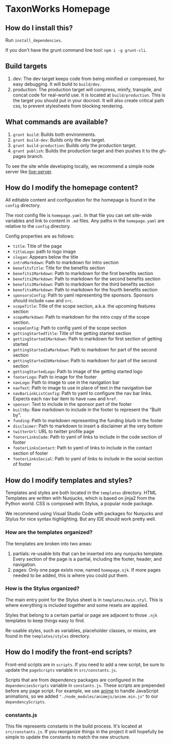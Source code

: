 # TaxonWorks Homepage

## How do I install this?
Run `install_dependencies`.

If you don't have the grunt command line tool:
`npm i -g grunt-cli`.

## Build targets

1. dev: The dev target keeps code from being minified or compressed, for easy debugging. It will build to `build/dev`.
1. production: The production target will compress, minify, transpile, and concat code for real-world use. It is located at `build/production`. This is the target you should put in your docroot. It will also create critical path css, to prevent stylesheets from blocking rendering.

## What commands are available?
1. `grunt build`: Builds both environments.
1. `grunt build-dev`: Builds only the dev target.
1. `grunt build-production`: Builds only the production target.
1. `grunt publish`: Builds the production target and then pushes it to the gh-pages branch.

To see the site while developing locally, we recommend a simple node server like [live-server](https://www.npmjs.com/package/live-server).

## How do I modify the homepage content?

All editable content and configuration for the homepage is found in the `config` directory.

The root config file is `homepage.yaml`. In that file you can set site-wide variables and link to content in `.md` files. Any paths in the `homepage.yaml` are relative to the `config` directory.

Config properties are as follows:

- `title`: Title of the page
- `titleLogo`: path to logo image
- `slogan`: Appears below the title
- `introMarkdown`: Path to markdown for intro section 
- `benefitsTitle`: Title for the benefits section
- `benefits1Markdown`: Path to markdown for the first benefits section
- `benefits2Markdown`: Path to markdown for the second benefits section
- `benefits3Markdown`: Path to markdown for the third benefits section
- `benefits4Markdown`: Path to markdown for the fourth benefits section
- `sponsorsConfig`: Path to yaml representing the sponsors. Sponsors should include `name` and `src`.
- `scopeTitle`: Title of the scope section, a.k.a. the upcoming features section
- `scopeMarkdown`: Path to markdown for the intro copy of the scope section.
- `scopeConfig`: Path to config yaml of the scope section
- `gettingStartedTitle`: Title of the getting started section
- `gettingStarted1Markdown`: Path to markdown for first section of getting started 
- `gettingStarted2aMarkdown`: Path to markdown for part of the second section 
- `gettingStarted2bMarkdown`: Path to markdown for part of the second section 
- `gettingStartedLogo`: Path to image of the getting started logo
- `footerLogo`: Path to image for the footer
- `navLogo`: Path to image to use in the navigation bar
- `navText`: Path to image to use in place of text in the navigation bar
- `navBarLinkListConfig`: Path to yaml to configure the nav bar links. Expects each nav bar item to have `name` and `href`.
- `sponsor`: Text to include in the sponsor part of the footer
- `builtBy`: Raw markdown to include in the footer to represent the "Built by".
- `funding`: Path to markdown representing the funding blurb in the footer
- `disclaimer`: Path to markdown to insert a disclaimer at the very bottom
- `twitterUrl`: URL to twitter profile page
- `footerLinksCode`: Path to yaml of links to include in the code section of footer
- `footerLinksContact`: Path to yaml of links to include in the contact section of footer
- `footerLinksSocial`: Path to yaml of links to include in the social section of footer

## How do I modify templates and styles?

Templates and styles are both located in the `templates` directory. HTML Templates are written with Nunjucks, which is based on jinja2 from the Python world. CSS is composed with Stylus, a popular node package.

We recommend using Visual Studio Code with packages for Nunjucks and Stylus for nice syntax highlighting. But any IDE should work pretty well.

### How are the templates organized?

The templates are broken into two areas:

1. partials: re-usable bits that can be inserted into any nunjucks template. Every section of the page is a partial, including the footer, header, and navigation.
1. pages: Only one page exists now, named `homepage.njk`. If more pages needed to be added, this is where you could put them.

### How is the Stylus organized?

The main entry point for the Stylus sheet is in `templates/main.styl`. This is where everything is included together and some resets are applied.

Styles that belong to a certain partial or page are adjacent to those `.njk` templates to keep things easy to find.

Re-usable styles, such as variables, placeholder classes, or mixins, are found in the `templates/styles` directory.

## How do I modify the front-end scripts?

Front-end scripts are in `scripts`. If you need to add a new script, be sure to update the `pageScripts` variable in `src/constants.js`.

Scripts that are from dependency packages are configured in the `dependenciesScripts` variable in `constants.js`. These scripts are prepended before any page script. For example, we use [anime](http://anime-js.com/) to handle JavaScript animations, so we added `"./node_modules/animejs/anime.min.js"` to our `dependencyScripts`.

### constants.js

This file represents constants in the build process. It's located at `src/constants.js`. If you reorganize things in the project it will hopefully be simple to update the constants to match the new structure.